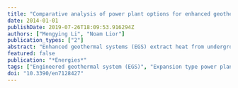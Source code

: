 ```yaml
---
title: "Comparative analysis of power plant options for enhanced geothermal systems (EGS)"
date: 2014-01-01
publishDate: 2019-07-26T18:09:53.916294Z
authors: ["Mengying Li", "Noam Lior"]
publication_types: ["2"]
abstract: "Enhanced geothermal systems (EGS) extract heat from underground hot dry rock (HDR) by first fracturing the HDR and then circulating a geofluid (typically water) into it and bringing the heated geofluid to a power plant to generate electricity. This study focuses on analysis, examination, and comparison of leading geothermal power plant configurations with a geofluid temperature from 200 to 800 °C, and also analyzes the embodied energy of EGS surface power plants. The power generation analysis is focused on flash type cycles for using subcritical geofluid (textless374 °C) and expansion type cycles for using supercritical geofluid (textgreater374 °C). Key findings of this study include: (i) double-flash plants have 24.3%-29.0% higher geofluid effectiveness than single-flash ones, and 3%-10% lower specific embodied energy; (ii) the expansion type plants have geofluid effectiveness textgreater 750 kJ/kg, significantly higher than flash type plants (geofluid effectiveness textless 300 kJ/kg) and the specific embodied energy is lower; (iii) to increase the turbine outlet vapor fraction from 0.75 to 0.90, we include superheating by geofluid but that reduces the geofluid effectiveness by 28.3%; (iv) for geofluid temperatures above 650 °C, double-expansion plants have a 2% higher geofluid effectiveness and 5%-8% lower specific embodied energy than single-expansion ones."
featured: false
publication: "*Energies*"
tags: ["Engineered geothermal system (EGS)", "Expansion type power plants", "Flash type power plants", "Geofluid effectiveness", "Plant embodied energy", "Plant utilization efficiency"]
doi: "10.3390/en7128427"
---
```


